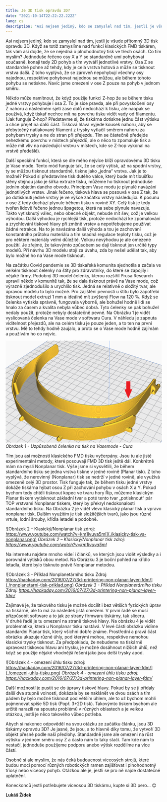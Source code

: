 ```yaml
---
title: Je 3D tisk opravdu 3D?
date: "2021-10-14T22:22:22.222Z"
lang: cs
description: "Asi nejsem jediný, kdo se zamyslel nad tím, jestli je všude přítomný 3D tisk opravdu 3D. Když se totiž zamyslíme nad funkcí klasických FMD tiskáren, tak vám asi dojde, že se nejedná o plnohodnotný tisk ve třech osách. Co tím myslím?"
---
```


Asi nejsem jediný, kdo se zamyslel nad tím, jestli je všude přítomný 3D tisk opravdu 3D. Když se totiž zamyslíme nad funkcí klasických FMD tiskáren, tak vám asi dojde, že se nejedná o plnohodnotný tisk ve třech osách. Co tím myslím? Jednoduše řečeno osy X a Y se standardně umí pohybovat současně, konají tedy 2D pohyb a tím vytváří jednotlivé vrstvy. Osa Z se standardně pohne až tehdy, kdy je celá vrstva hotová a může se tisknout vrstva další. Z toho vyplývá, že se zároveň nepohybují všechny osy najednou, respektive pohybovat najednou se můžou, ale během tohoto pohybu se netiskne. Navíc jsme omezeni v ose Z pouze na pohyb v jednom směru.

Někdo může namítnout, že když použije funkci Z-hop že se během tisku jedné vrstvy pohybuje i osa Z.  To je sice pravda, ale při povyskočení osy Z nahoru a následném sjetí zase dolů nedochází k tisku, ale naopak se používá, když tiskař nechce mít na povrchu tisku vidět vady od filamentu. (Jak funguje Z-hop? Představme si, že tiskárna dotiskne jednu část výtisku a chce přejet na další část. Tisková hlava vyjede kousek nahoru, aby se přebytečný natlakovaný filament z trysky vytlačil směrem nahoru za pohybem trysky a ne do stran při přejezdu. Tím se částečně předejde nehezkému povrchu v místech přejezdů, ale o něco to zpomaluje tisk a může mít vliv na následující vrstvu v místech, kde se Z-hop vykonal na vrstvě předešlé).

Další speciální funkcí, která se dle mého nejvíce blíží opravdovému 3D tisku je Vase mode. Tento mód funguje tak, že se celý výtisk, až na spodní vrstvy, ty se můžou tisknout standardně, tiskne jako „jedna“ vrstva. Jak je to možné? Pokud si představíme tisk dutého válce, který bude mít tloušťku stěny stejnou jako je šířka extruze tisku, můžeme ho tisknout jednoduše jedním objetím daného obvodu. Principem Vase modu je plynulé navázání jednotlivých vrstev. Jinak řečeno, tisková hlava se posouvá v ose Z tak, že po dotisknutí jedné vrstvy je ve výšce začátku vrstvy následující. K posunu v ose Z tedy dochází plynule během tisku v rovině XY. Celý tisk je tedy tvořen lidově řečeno jednou špagetou, která na sebe plynule navazuje. Takto vytisknutý válec, nebo obecně objekt, nebude mít šev, což je velkou výhodou. Další výhodou je rychlejší tisk, protože nedochází ke zpomalování a zrychlování tiskové hlavy při změně vrstev a nepotřebujeme používat žádné retrakce. Na to je navázána další výhoda a tou je zachování konstantního průtoku materiálu a tím snadná regulace teploty tisku, což je pro některé materiály velmi důležité. Velkou nevýhodou je ale omezené použití. Je zřejmé, že takovýmto způsobem se dají tisknout jen určité typy modelů. Při návrhu 3D modelu stojí za úvahu, zda by nešel udělat tak, aby bylo možné ho na Vase mode tisknout.

Na začátku Covid pandemie se 3D tiskařská komunita sjednotila a začala ve velkém tisknout čelenky na štíty pro zdravotníky, do které se zapojily i nějaké firmy. Podobný 3D model čelenky, kterou rozšířil Prusa Research upravil někdo v komunitě tak, že se dala tisknout právě na Vase mode, což výrazně zjednodušilo a urychlilo tisk. Jedná se relativně o složitý tvar, ale úpravou modelu to bylo možné. Pro zajištění pevnosti u štítu bylo zapotřebí tisknout model extruzí 1 mm a ideálně mít zvýšený Flow na 120 %. Když se čelenka vytiskla správně, fungovala výborně, ale bohužel hodně lidí se hnalo za časem a kvalita nebyla vůbec dobrá. Tyto čelenky se pak bohužel nedaly použít, protože nebyly dostatečně pevné. Na Obrázku 1 je vidět vyslicovaná čelenka na Vase mode v softwaru Cura. V náhledu je zapnuta viditelnost přejezdů, ale na celém tisku je pouze jeden, a to ten na první vrstvu. Mě to tehdy hodně zaujalo, a proto se o Vase mode hodně zajímám a používám ho co nejvíc.

![Obrázek 1 - Uzpůsobená čelenka na tisk na Vasemode - Cura](./celenka-vasemode.png)
*Obrázek 1 - Uzpůsobená čelenka na tisk na Vasemode - Cura*

Tím jsou asi možnosti klasického FMD tisku vyčerpány. Jsou tu ale jisté experimentální metody, které posouvají FMD 3D tisk ještě dál. Konkrétně mám na mysli Nonplanar tisk. Výše jsme si vysvětlili, že během standardního tisku se jedna vrstva tiskne v jedné rovině (Planar tisk). Z toho vyplývá, že nerovinný (Nonplanar) tisk se nedrží v jedné rovině, ale využívá omezeně celý 3D prostor. Tisk funguje tak, že během tisku jedné vrstvy dokáže tiskárna hýbat osou Z při zachování pohybu v osách X a Y.  Pokud bychom tedy chtěli tisknout kopec ve tvaru hory Říp, můžeme klasickým Planar tiskem vytisknout základní tvar a poté tento tvar „potisknout“ pár TOP vrstvami Nonplanar tiskem, který by překryl nedokonalosti standardního tisku. Na Obrázku 2 je vidět vlevo klasický planar tisk a vpravo nonplanar tisk. Dalším využitím je tisk složitějších tvarů, jako jsou různé vrtule, lodní šrouby, křídla letadel a podobně.

![Obrázek 2 – Klasický/Nonplanar tisk zdroj: https://www.youtube.com/watch?v=km1lvuva5mI](./klasicky-tisk-vs-nonplanar.png)
*Obrázek 2 – Klasický/Nonplanar tisk zdroj: https://www.youtube.com/watch?v=km1lvuva5mI*

Na internetu najdete mnoho videí i článků, ve kterých jsou vidět výsledky a i porovnání výtisků obou metod. Na Obrázku 3 je boční pohled na křídlo letadla, které bylo tisknuto právě Nonplanar metodou.

![Obrázek 3 - Příklad Nonplanetárního tisku Zdroj: https://hackaday.com/2016/07/27/3d-printering-non-planar-layer-fdm/](./nonplanetarni-tisk-priklad.png)
*Obrázek 3 - Příklad Nonplanetárního tisku Zdroj: https://hackaday.com/2016/07/27/3d-printering-non-planar-layer-fdm/*

Zajímavé je, že takového tisku je možné docílit i bez větších fyzických úprav na tiskárně, ale to má za následek jistá omezení. V první řadě se musí přizpůsobit software a to jak ze strany firmwaru tiskárny, tak sliceru. V druhé řadě je tu omezení na straně tiskové hlavy. Na obrázku 4 je vidět problematika, která u Nonplanar tisku nastává. V levé části obrázku vidíme standardní Planar tisk, který všichni dobře známe. Prostřední a pravá část obrázku ukazuje různé úhly, pod kterými mohou, respektive nemohou klasické trysky tisknout. Za předpokladu, že nebudeme na tiskárně upravovat tiskovou hlavu ani trysku, je možné dosáhnout nižších úhlů, než když se použije nějaké vhodnější řešení jako jsou delší trysky apod.

![Obrázek 4 - omezení úhlu tisku zdroj: https://hackaday.com/2016/07/27/3d-printering-non-planar-layer-fdm/](./omezeni-uhlu-tisku.png)
*Obrázek 4 - omezení úhlu tisku zdroj: https://hackaday.com/2016/07/27/3d-printering-non-planar-layer-fdm/*

Další možností je pustit se do úpravy tiskové hlavy. Pokud by se jí přidaly další dva stupně volnosti, dokázala by se naklánět ve dvou osách a tím pádem by bylo možné tisknout pod větším úhlem, ale to už bychom mohli pojmenovat spíše 5D tisk (Popř. 3+2D tisk). Takovýmto tiskem bychom ale určitě narazili na spoustu problémů v různých oblastech a je velkou otázkou, jestli je něco takového vůbec potřeba.

Abych si nakonec odpověděl na svou otázku ze začátku článku, jsou 3D tiskárny opravdu 3D? Je jasné, že jsou, a to hlavně díky tomu, že vytvoří 3D objekt přesně podle naší předlohy. Standardně jsme ale omezeni na růst výtisku v jednom směru osy Z a často nám to taky stačí. Tam kde nám to nestačí, jednoduše použijeme podporu anebo výtisk rozdělíme na více částí.

Osobně si ale myslím, že nás čeká budoucnost víceosých strojů, které budou moci pomocí různých robotických ramen zajišťovat i plnohodnotný tříosý nebo víceosý pohyb. Otázkou ale je, jestli se pro ně najde dostatečné uplatnění.

Koneckonců jestli potřebujete víceosou 3D tiskárnu, kupte si 3D pero… 😊

__Lukáš Žídek__
